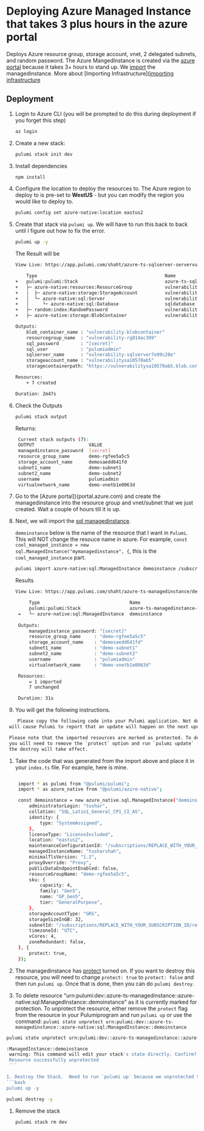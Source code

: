 # Deploying Azure Managed Instance that takes 3 plus hours in the azure portal

Deploys Azure resource group, storage account, vnet, 2 delegated subnets, and random password. The Azure MangedInstance is created via the [azure portal](portal.azure.com) because it takes 3+ hours to stand up. We [import](https://www.pulumi.com/registry/packages/azure-native/api-docs/sql/managedinstance/#import) the managedinstance.  More about [Importing Infrastructure]([importing infrastructure](https://www.pulumi.com/docs/guides/adopting/import/#adopting-existing-resources)


## Deployment

1. Login to Azure CLI (you will be prompted to do this during deployment if you forget this step)

    ```bash
    az login
    ```

1. Create a new stack:

    ```bash
    pulumi stack init dev
    ```
1. Install dependencies
    ```bash
    npm install
    ```
1. Configure the location to deploy the resources to.  The Azure region to deploy to is pre-set to **WestUS** - but you can modify the region you would like to deploy to.

    ```bash
    pulumi config set azure-native:location eastus2
    ```
1. Create that stack via `pulumi up`.  We will have to run this back to back until I figure out how to fix the error.
    ```bash
    pulumi up -y
    ```

    The Result will be

    ```bash
    View Live: https://app.pulumi.com/shaht/azure-ts-sqlserver-servervulnerabilityassessment/dev/updates/40

        Type                                               Name                                                  Status                  Info
    +   pulumi:pulumi:Stack                                azure-ts-sqlserver-servervulnerabilityassessment-dev  **creating failed**     1 error
    +   ├─ azure-native:resources:ResourceGroup            vulnerability-rg                                      created                 
    +   │  ├─ azure-native:storage:StorageAccount          vulnerabilitysa                                       created                 
    +   │  └─ azure-native:sql:Server                      vulnerability-sqlserver                               created                 
    +   │     └─ azure-native:sql:Database                 sqldatabase                                           created                 
    +   ├─ random:index:RandomPassword                     vulnerability-sqlseverpassword                        created                 
    +   ├─ azure-native:storage:BlobContainer              vulnerability-blobcontainer                           created                 
    
    Outputs:
        blob_container_name : "vulnerability-blobcontainer"
        resourcegroup_name  : "vulnerability-rg014ac399"
        sql_password        : "[secret]"
        sql_user            : "pulumiadmin"
        sqlserver_name      : "vulnerability-sqlserver7e99c28e"
        storageaccount_name : "vulnerabilitysa10570ab5"
        storagecontainerpath: "https://vulnerabilitysa10570ab5.blob.core.windows.net/vulnerability-blobcontainer"

    Resources:
        + 7 created

    Duration: 2m47s

1. Check the Outputs
   ```bash
   pulumi stack output
   ```

   Returns:
   ```bash
    Current stack outputs (7):
    OUTPUT                    VALUE
    managedinstance_password  [secret]
    resource_group_name       demo-rgfee5a5c5
    storage_account_name      demosaedd641fd
    subnet1_name              demo-subnet1
    subnet2_name              demo-subnet2
    username                  pulumiadmin
    virtualnetwork_name       demo-vnetb1e0063d
   ```

1. Go to the [Azure portal])(portal.azure.com) and create the managedinstance into the resource group and vnet/subnet that we just created.  Wait a couple
of hours till it is up.

1. Next, we will import the [sql managedinstance](https://www.pulumi.com/registry/packages/azure-native/api-docs/sql/managedinstance/#import).

   `demoinstance` below is the name of the resource that I want in `Pulumi`.  This will NOT change the resouce name in azure.
   For example, `const cool_managed_instance = new sql.ManagedInstance("mymanagedinstance", {`, this is the `cool_managed_instance` part.

   ```bash
   pulumi import azure-native:sql:ManagedInstance demoinstance /subscriptions/REPLACE_WITH_YOUR_SUBSCRIPTION_ID/resourceGroups/demo-rgfee5a5c5/providers/Microsoft.Sql/managedInstances/mymanagedinstance123
   ```

   Results
   ```bash
   View Live: https://app.pulumi.com/shaht/azure-ts-managedinstance/dev/updates/20

        Type                                 Name                          Status       
        pulumi:pulumi:Stack                  azure-ts-managedinstance-dev               
    =   └─ azure-native:sql:ManagedInstance  demoinstance                  imported     
    
    Outputs:
        managedinstance_password: "[secret]"
        resource_group_name     : "demo-rgfee5a5c5"
        storage_account_name    : "demosaedd641fd"
        subnet1_name            : "demo-subnet1"
        subnet2_name            : "demo-subnet2"
        username                : "pulumiadmin"
        virtualnetwork_name     : "demo-vnetb1e0063d"

    Resources:
        = 1 imported
        7 unchanged

    Duration: 31s
   ```

1.  You will get the following instructions.
   ```bash
       Please copy the following code into your Pulumi application. Not doing so
    will cause Pulumi to report that an update will happen on the next update command.

    Please note that the imported resources are marked as protected. To destroy them
    you will need to remove the `protect` option and run `pulumi update` *before*
    the destroy will take effect.
   ```

1. Take the code that was generated from the import above and place it in your `index.ts` file. For example, here is mine.
   ```bash

    import * as pulumi from "@pulumi/pulumi";
    import * as azure_native from "@pulumi/azure-native";

    const demoinstance = new azure_native.sql.ManagedInstance("demoinstance", {
        administratorLogin: "tushar",
        collation: "SQL_Latin1_General_CP1_CI_AS",
        identity: {
            type: "SystemAssigned",
        },
        licenseType: "LicenseIncluded",
        location: "eastus2",
        maintenanceConfigurationId: "/subscriptions/REPLACE_WITH_YOUR_SUBSCRIPTION_ID/providers/Microsoft.Maintenance/publicMaintenanceConfigurations/SQL_Default",
        managedInstanceName: "tusharshah",
        minimalTlsVersion: "1.2",
        proxyOverride: "Proxy",
        publicDataEndpointEnabled: false,
        resourceGroupName: "demo-rgfee5a5c5",
        sku: {
            capacity: 4,
            family: "Gen5",
            name: "GP_Gen5",
            tier: "GeneralPurpose",
        },
        storageAccountType: "GRS",
        storageSizeInGB: 32,
        subnetId: "/subscriptions/REPLACE_WITH_YOUR_SUBSCRIPTION_ID/resourceGroups/demo-rgfee5a5c5/providers/Microsoft.Network/virtualNetworks/demo-vnetb1e0063d/subnets/demo-subnet2",
        timezoneId: "UTC",
        vCores: 4,
        zoneRedundant: false,
    }, {
        protect: true,
    });
   ```

1. The managedinstance has [protect](https://www.pulumi.com/docs/intro/concepts/resources/#protect) turned on.  If you want to destroy this resource, you
will need to change `protect: true` to `protect: false` and then run `pulumi up`.  Once that is done, then you can do `pulumi destroy`.

1.  To delete resource "urn:pulumi:dev::azure-ts-managedinstance::azure-native:sql:ManagedInstance::demoinstance"
    as it is currently marked for protection. To unprotect the resource, either remove the `protect` flag from the resource in your Pulumiprogram and run `pulumi up` or use the command:
    `pulumi state unprotect urn:pulumi:dev::azure-ts-managedinstance::azure-native:sql:ManagedInstance::demoinstance`

   ```bash
   pulumi state unprotect urn:pulumi:dev::azure-ts-managedinstance::azure-native:sql:ManagedInstance::demoinstance
   ```
   
   ```bash
   :ManagedInstance::demoinstance
    warning: This command will edit your stack's state directly. Confirm? Yes
    Resource successfully unprotected
    ```

1. Destroy the Stack.  Need to run `pulumi up` because we unprotected the managedinstance.
   ```bash
   pulumi up -y
   ```
  
   ```bash
   pulumi destroy -y
   ```

1. Remove the stack
   ```bash
   pulumi stack rm dev
   ```